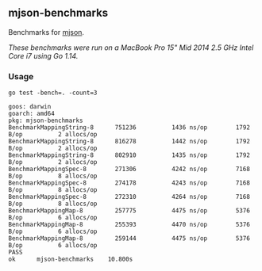 ## mjson-benchmarks

Benchmarks for [mjson]().

*These benchmarks were run on a MacBook Pro 15" Mid 2014 2.5 GHz Intel Core i7 using Go 1.14.*

### Usage

```
go test -bench=. -count=3
```

```
goos: darwin
goarch: amd64
pkg: mjson-benchmarks
BenchmarkMappingString-8   	  751236	      1436 ns/op	    1792 B/op	       2 allocs/op
BenchmarkMappingString-8   	  816278	      1442 ns/op	    1792 B/op	       2 allocs/op
BenchmarkMappingString-8   	  802910	      1435 ns/op	    1792 B/op	       2 allocs/op
BenchmarkMappingSpec-8     	  271306	      4242 ns/op	    7168 B/op	       8 allocs/op
BenchmarkMappingSpec-8     	  274178	      4243 ns/op	    7168 B/op	       8 allocs/op
BenchmarkMappingSpec-8     	  272310	      4264 ns/op	    7168 B/op	       8 allocs/op
BenchmarkMappingMap-8      	  257775	      4475 ns/op	    5376 B/op	       6 allocs/op
BenchmarkMappingMap-8      	  255393	      4470 ns/op	    5376 B/op	       6 allocs/op
BenchmarkMappingMap-8      	  259144	      4475 ns/op	    5376 B/op	       6 allocs/op
PASS
ok  	mjson-benchmarks	10.800s
```

